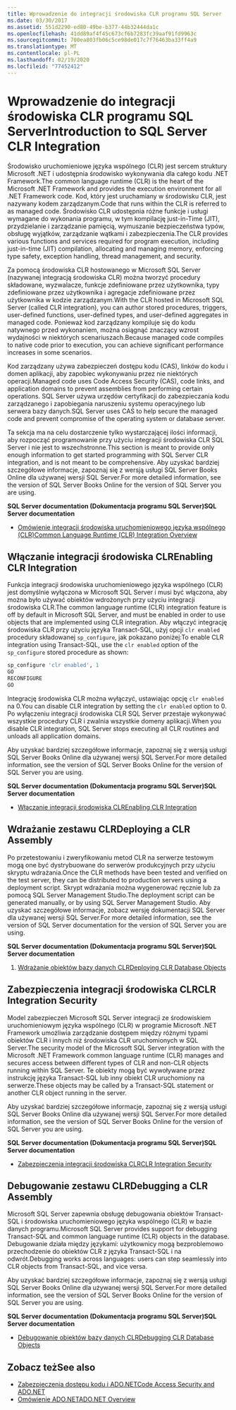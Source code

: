 ```yaml
---
title: Wprowadzenie do integracji środowiska CLR programu SQL Server
ms.date: 03/30/2017
ms.assetid: 551d2290-ed80-49be-b377-44b32444da1c
ms.openlocfilehash: 41dd89af4f45c673cf6b7283fc39aaf91fd9963c
ms.sourcegitcommit: 700ea803fb06c5ce98de017c7f76463ba33ff4a9
ms.translationtype: MT
ms.contentlocale: pl-PL
ms.lasthandoff: 02/19/2020
ms.locfileid: "77452412"
---
```

# <a name="introduction-to-sql-server-clr-integration"></a><span data-ttu-id="5bf92-102">Wprowadzenie do integracji środowiska CLR programu SQL Server</span><span class="sxs-lookup"><span data-stu-id="5bf92-102">Introduction to SQL Server CLR Integration</span></span>
<span data-ttu-id="5bf92-103">Środowisko uruchomieniowe języka wspólnego (CLR) jest sercem struktury Microsoft .NET i udostępnia środowisko wykonywania dla całego kodu .NET Framework.</span><span class="sxs-lookup"><span data-stu-id="5bf92-103">The common language runtime (CLR) is the heart of the Microsoft .NET Framework and provides the execution environment for all .NET Framework code.</span></span> <span data-ttu-id="5bf92-104">Kod, który jest uruchamiany w środowisku CLR, jest nazywany kodem zarządzanym.</span><span class="sxs-lookup"><span data-stu-id="5bf92-104">Code that runs within the CLR is referred to as managed code.</span></span> <span data-ttu-id="5bf92-105">Środowisko CLR udostępnia różne funkcje i usługi wymagane do wykonania programu, w tym kompilację just-in-Time (JIT), przydzielanie i zarządzanie pamięcią, wymuszanie bezpieczeństwa typów, obsługę wyjątków, zarządzanie wątkami i zabezpieczenia.</span><span class="sxs-lookup"><span data-stu-id="5bf92-105">The CLR provides various functions and services required for program execution, including just-in-time (JIT) compilation, allocating and managing memory, enforcing type safety, exception handling, thread management, and security.</span></span>  
  
 <span data-ttu-id="5bf92-106">Za pomocą środowiska CLR hostowanego w Microsoft SQL Server (nazywanej integracją środowiska CLR) można tworzyć procedury składowane, wyzwalacze, funkcje zdefiniowane przez użytkownika, typy zdefiniowane przez użytkownika i agregacje zdefiniowane przez użytkownika w kodzie zarządzanym.</span><span class="sxs-lookup"><span data-stu-id="5bf92-106">With the CLR hosted in Microsoft SQL Server (called CLR integration), you can author stored procedures, triggers, user-defined functions, user-defined types, and user-defined aggregates in managed code.</span></span> <span data-ttu-id="5bf92-107">Ponieważ kod zarządzany kompiluje się do kodu natywnego przed wykonaniem, można osiągnąć znaczący wzrost wydajności w niektórych scenariuszach.</span><span class="sxs-lookup"><span data-stu-id="5bf92-107">Because managed code compiles to native code prior to execution, you can achieve significant performance increases in some scenarios.</span></span>  
  
 <span data-ttu-id="5bf92-108">Kod zarządzany używa zabezpieczeń dostępu kodu (CAS), linków do kodu i domen aplikacji, aby zapobiec wykonywaniu przez nie niektórych operacji.</span><span class="sxs-lookup"><span data-stu-id="5bf92-108">Managed code uses Code Access Security (CAS), code links, and application domains to prevent assemblies from performing certain operations.</span></span> <span data-ttu-id="5bf92-109">SQL Server używa urzędów certyfikacji do zabezpieczania kodu zarządzanego i zapobiegania naruszeniu systemu operacyjnego lub serwera bazy danych.</span><span class="sxs-lookup"><span data-stu-id="5bf92-109">SQL Server uses CAS to help secure the managed code and prevent compromise of the operating system or database server.</span></span>  
  
 <span data-ttu-id="5bf92-110">Ta sekcja ma na celu dostarczenie tylko wystarczającej ilości informacji, aby rozpocząć programowanie przy użyciu integracji środowiska CLR SQL Server i nie jest to wszechstronne.</span><span class="sxs-lookup"><span data-stu-id="5bf92-110">This section is meant to provide only enough information to get started programming with SQL Server CLR integration, and is not meant to be comprehensive.</span></span> <span data-ttu-id="5bf92-111">Aby uzyskać bardziej szczegółowe informacje, zapoznaj się z wersją usługi SQL Server Books Online dla używanej wersji SQL Server.</span><span class="sxs-lookup"><span data-stu-id="5bf92-111">For more detailed information, see the version of SQL Server Books Online for the version of SQL Server you are using.</span></span>  
  
 <span data-ttu-id="5bf92-112">**SQL Server documentation (Dokumentacja programu SQL Server)**</span><span class="sxs-lookup"><span data-stu-id="5bf92-112">**SQL Server documentation**</span></span>  
  
- [<span data-ttu-id="5bf92-113">Omówienie integracji środowiska uruchomieniowego języka wspólnego (CLR)</span><span class="sxs-lookup"><span data-stu-id="5bf92-113">Common Language Runtime (CLR) Integration Overview</span></span>](/sql/relational-databases/clr-integration/common-language-runtime-integration-overview)  
  
## <a name="enabling-clr-integration"></a><span data-ttu-id="5bf92-114">Włączanie integracji środowiska CLR</span><span class="sxs-lookup"><span data-stu-id="5bf92-114">Enabling CLR Integration</span></span>  
 <span data-ttu-id="5bf92-115">Funkcja integracji środowiska uruchomieniowego języka wspólnego (CLR) jest domyślnie wyłączona w Microsoft SQL Server i musi być włączona, aby można było używać obiektów wdrożonych przy użyciu integracji środowiska CLR.</span><span class="sxs-lookup"><span data-stu-id="5bf92-115">The common language runtime (CLR) integration feature is off by default in Microsoft SQL Server, and must be enabled in order to use objects that are implemented using CLR integration.</span></span> <span data-ttu-id="5bf92-116">Aby włączyć integrację środowiska CLR przy użyciu języka Transact-SQL, użyj opcji `clr enabled` procedury składowanej `sp_configure`, jak pokazano poniżej:</span><span class="sxs-lookup"><span data-stu-id="5bf92-116">To enable CLR integration using Transact-SQL, use the `clr enabled` option of the `sp_configure` stored procedure as shown:</span></span>  
  
```sql  
sp_configure 'clr enabled', 1  
GO  
RECONFIGURE  
GO  
```  
  
 <span data-ttu-id="5bf92-117">Integrację środowiska CLR można wyłączyć, ustawiając opcję `clr enabled` na 0.</span><span class="sxs-lookup"><span data-stu-id="5bf92-117">You can disable CLR integration by setting the `clr enabled` option to 0.</span></span> <span data-ttu-id="5bf92-118">Po wyłączeniu integracji środowiska CLR SQL Server przestaje wykonywać wszystkie procedury CLR i zwalnia wszystkie domeny aplikacji.</span><span class="sxs-lookup"><span data-stu-id="5bf92-118">When you disable CLR integration, SQL Server stops executing all CLR routines and unloads all application domains.</span></span>  
  
 <span data-ttu-id="5bf92-119">Aby uzyskać bardziej szczegółowe informacje, zapoznaj się z wersją usługi SQL Server Books Online dla używanej wersji SQL Server.</span><span class="sxs-lookup"><span data-stu-id="5bf92-119">For more detailed information, see the version of SQL Server Books Online for the version of SQL Server you are using.</span></span>  
  
 <span data-ttu-id="5bf92-120">**SQL Server documentation (Dokumentacja programu SQL Server)**</span><span class="sxs-lookup"><span data-stu-id="5bf92-120">**SQL Server documentation**</span></span>  
  
- [<span data-ttu-id="5bf92-121">Włączanie integracji środowiska CLR</span><span class="sxs-lookup"><span data-stu-id="5bf92-121">Enabling CLR Integration</span></span>](/sql/relational-databases/clr-integration/clr-integration-enabling)  
  
## <a name="deploying-a-clr-assembly"></a><span data-ttu-id="5bf92-122">Wdrażanie zestawu CLR</span><span class="sxs-lookup"><span data-stu-id="5bf92-122">Deploying a CLR Assembly</span></span>  
 <span data-ttu-id="5bf92-123">Po przetestowaniu i zweryfikowaniu metod CLR na serwerze testowym mogą one być dystrybuowane do serwerów produkcyjnych przy użyciu skryptu wdrażania.</span><span class="sxs-lookup"><span data-stu-id="5bf92-123">Once the CLR methods have been tested and verified on the test server, they can be distributed to production servers using a deployment script.</span></span> <span data-ttu-id="5bf92-124">Skrypt wdrażania można wygenerować ręcznie lub za pomocą SQL Server Management Studio.</span><span class="sxs-lookup"><span data-stu-id="5bf92-124">The deployment script can be generated manually, or by using SQL Server Management Studio.</span></span> <span data-ttu-id="5bf92-125">Aby uzyskać szczegółowe informacje, zobacz wersję dokumentacji SQL Server dla używanej wersji SQL Server.</span><span class="sxs-lookup"><span data-stu-id="5bf92-125">For more detailed information, see the version of SQL Server documentation for the version of SQL Server you are using.</span></span>  
  
 <span data-ttu-id="5bf92-126">**SQL Server documentation (Dokumentacja programu SQL Server)**</span><span class="sxs-lookup"><span data-stu-id="5bf92-126">**SQL Server documentation**</span></span>  
  
1. [<span data-ttu-id="5bf92-127">Wdrażanie obiektów bazy danych CLR</span><span class="sxs-lookup"><span data-stu-id="5bf92-127">Deploying CLR Database Objects</span></span>](/sql/relational-databases/clr-integration/deploying-clr-database-objects)  
  
## <a name="clr-integration-security"></a><span data-ttu-id="5bf92-128">Zabezpieczenia integracji środowiska CLR</span><span class="sxs-lookup"><span data-stu-id="5bf92-128">CLR Integration Security</span></span>  
 <span data-ttu-id="5bf92-129">Model zabezpieczeń Microsoft SQL Server integracji ze środowiskiem uruchomieniowym języka wspólnego (CLR) w programie Microsoft .NET Framework umożliwia zarządzanie dostępem między różnymi typami obiektów CLR i innych niż środowiska CLR uruchomionych w SQL Server.</span><span class="sxs-lookup"><span data-stu-id="5bf92-129">The security model of the Microsoft SQL Server integration with the Microsoft .NET Framework common language runtime (CLR) manages and secures access between different types of CLR and non-CLR objects running within SQL Server.</span></span> <span data-ttu-id="5bf92-130">Te obiekty mogą być wywoływane przez instrukcję języka Transact-SQL lub inny obiekt CLR uruchomiony na serwerze.</span><span class="sxs-lookup"><span data-stu-id="5bf92-130">These objects may be called by a Transact-SQL statement or another CLR object running in the server.</span></span>  
  
 <span data-ttu-id="5bf92-131">Aby uzyskać bardziej szczegółowe informacje, zapoznaj się z wersją usługi SQL Server Books Online dla używanej wersji SQL Server.</span><span class="sxs-lookup"><span data-stu-id="5bf92-131">For more detailed information, see the version of SQL Server Books Online for the version of SQL Server you are using.</span></span>  
  
 <span data-ttu-id="5bf92-132">**SQL Server documentation (Dokumentacja programu SQL Server)**</span><span class="sxs-lookup"><span data-stu-id="5bf92-132">**SQL Server documentation**</span></span>  
  
- [<span data-ttu-id="5bf92-133">Zabezpieczenia integracji środowiska CLR</span><span class="sxs-lookup"><span data-stu-id="5bf92-133">CLR Integration Security</span></span>](/sql/relational-databases/clr-integration/security/clr-integration-security)  
  
## <a name="debugging-a-clr-assembly"></a><span data-ttu-id="5bf92-134">Debugowanie zestawu CLR</span><span class="sxs-lookup"><span data-stu-id="5bf92-134">Debugging a CLR Assembly</span></span>  
 <span data-ttu-id="5bf92-135">Microsoft SQL Server zapewnia obsługę debugowania obiektów Transact-SQL i środowiska uruchomieniowego języka wspólnego (CLR) w bazie danych programu.</span><span class="sxs-lookup"><span data-stu-id="5bf92-135">Microsoft SQL Server provides support for debugging Transact-SQL and common language runtime (CLR) objects in the database.</span></span> <span data-ttu-id="5bf92-136">Debugowanie działa między językami: użytkownicy mogą bezproblemowo przechodzenie do obiektów CLR z języka Transact-SQL i na odwrót.</span><span class="sxs-lookup"><span data-stu-id="5bf92-136">Debugging works across languages: users can step seamlessly into CLR objects from Transact-SQL, and vice versa.</span></span>  
  
 <span data-ttu-id="5bf92-137">Aby uzyskać bardziej szczegółowe informacje, zapoznaj się z wersją usługi SQL Server Books Online dla używanej wersji SQL Server.</span><span class="sxs-lookup"><span data-stu-id="5bf92-137">For more detailed information, see the version of SQL Server Books Online for the version of SQL Server you are using.</span></span>  
  
 <span data-ttu-id="5bf92-138">**SQL Server documentation (Dokumentacja programu SQL Server)**</span><span class="sxs-lookup"><span data-stu-id="5bf92-138">**SQL Server documentation**</span></span>  
  
- [<span data-ttu-id="5bf92-139">Debugowanie obiektów bazy danych CLR</span><span class="sxs-lookup"><span data-stu-id="5bf92-139">Debugging CLR Database Objects</span></span>](/sql/relational-databases/clr-integration/debugging-clr-database-objects)  
  
## <a name="see-also"></a><span data-ttu-id="5bf92-140">Zobacz też</span><span class="sxs-lookup"><span data-stu-id="5bf92-140">See also</span></span>

- [<span data-ttu-id="5bf92-141">Zabezpieczenia dostępu kodu i ADO.NET</span><span class="sxs-lookup"><span data-stu-id="5bf92-141">Code Access Security and ADO.NET</span></span>](../code-access-security.md)
- [<span data-ttu-id="5bf92-142">Omówienie ADO.NET</span><span class="sxs-lookup"><span data-stu-id="5bf92-142">ADO.NET Overview</span></span>](../ado-net-overview.md)
